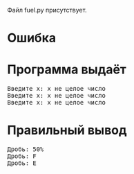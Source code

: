 Файл fuel.py присутствует.
# Ошибка
# Программа выдаёт
<pre>
Введите x: x не целое число
Введите x: x не целое число
Введите x: x не целое число
</pre>
# Правильный вывод
<pre>Дробь: 50%
Дробь: F
Дробь: E
</pre>